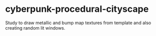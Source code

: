 # cyberpunk-procedural-cityscape
Study to draw metallic and bump map textures from template and also creating random lit windows.
